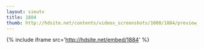 ```yaml
---
layout: sieutv
title: 1884
thumb: http://hdsite.net/contents/videos_screenshots/1000/1884/preview_360p.mp4.jpg
---
```

{% include iframe src='http://hdsite.net/embed/1884' %}
 
